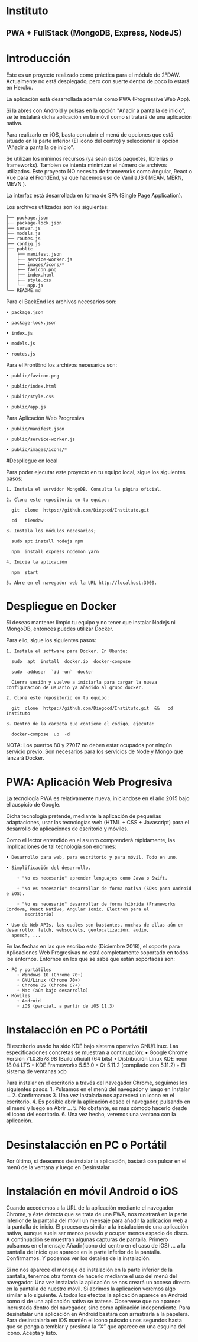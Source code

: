 # Instituto
## PWA + FullStack (MongoDB, Express, NodeJS)
 
# Introducción

Este es un proyecto realizado como práctica para el módulo de 2ºDAW. Actualmente no está desplegado, pero con suerte dentro de poco lo estará en Heroku.

La aplicación está desarrollada además como PWA (Progressive Web App).

Si la abres con Android y pulsas en la opción "Añadir a pantalla de inicio", se te instalará dicha aplicación en tu móvil como si tratará de una aplicación nativa. 

Para realizarlo en iOS, basta con abrir el menú de opciones que está situado en la parte inferior (El icono del centro) y seleccionar la opción “Añadir a pantalla de inicio”.

Se utilizan los mínimos recursos (ya sean estos paquetes, librerías o frameworks). Tambien se intenta minimizar el número de archivos utilizados. Este proyecto NO necesita de frameworks como Angular, React o Vue para el FrondEnd, ya que hacemos uso de VanillaJS ( MEAN, MERN, MEVN ).

La interfaz está desarrollada en forma de SPA (Single Page Application).

Los archivos utilizados son los siguientes:
```
├── package.json
├── package-lock.json
├── server.js
├── models.js
├── routes.js
├── config.js
├── public
│   ├── manifest.json
│   ├── service-worker.js
│   ├── images/icons/*
│   ├── favicon.png
│   ├── index.html
│   ├── style.css
│   └── app.js
└── README.md
```

Para el BackEnd los archivos necesarios son:

    • package.json 
    
    • package-lock.json
    
    • index.js 
    
    • models.js 
    
    • routes.js 
    
Para el FrontEnd los archivos necesarios son:

    • public/favicon.png 
    
    • public/index.html 
    
    • public/style.css 
    
    • public/app.js 
    
Para Aplicación Web Progresiva

    • public/manifest.json 
    
    • public/service-worker.js 
    
    • public/images/icons/* 
    
#Despliegue en local

Para poder ejecutar este proyecto en tu equipo local, sigue los siguientes pasos:

    1. Instala el servidor MongoDB. Consulta la página oficial. 
    
    2. Clona este repositorio en tu equipo: 
    
      git  clone  https://github.com/Diegocd/Instituto.git
      
      cd   tiendaw
      
    3. Instala los módulos necesarios; 
    
      sudo apt install nodejs npm
      
      npm  install express nodemon yarn
      
    4. Inicia la aplicación 
    
      npm  start
      
    5. Abre en el navegador web la URL http://localhost:3000. 
    
# Despliegue en Docker

Si deseas mantener limpio tu equipo y no tener que instalar Nodejs ni MongoDB, entonces puedes utilizar Docker.

Para ello, sigue los siguientes pasos:

    1. Instala el software para Docker. En Ubuntu: 
    
      sudo  apt  install  docker.io  docker-compose
      
      sudo  adduser  `id -un`  docker
      
      Cierra sesión y vuelve a iniciarla para cargar la nueva configuración de usuario ya añadido al grupo docker.
      
    2. Clona este repositorio en tu equipo: 
    
      git  clone  https://github.com/Diegocd/Instituto.git  &&   cd   Instituto
      
    3. Dentro de la carpeta que contiene el código, ejecuta: 
    
      docker-compose  up  -d
      
NOTA: Los puertos 80 y 27017 no deben estar ocupados por ningún servicio previo. Son necesarios para los servicios de Node y Mongo que lanzará Docker.

# PWA: Aplicación Web Progresiva

La tecnología PWA es relativamente nueva, iniciandose en el año 2015 bajo el auspicio de Google.

Dicha tecnología pretende, mediante la aplicación de pequeñas adaptaciones, usar las tecnologías web (HTML + CSS + Javascript) para el desarrollo de aplicaciones de escritorio y móviles.

Como el lector entendido en el asunto comprenderá rápidamente, las implicaciones de tal tecnología son enormes:

    • Desarrollo para web, para escritorio y para móvil. Todo en uno. 
    
    • Simplificación del desarrollo. 
    
        ◦ "No es necesario" aprender lenguajes como Java o Swift. 
        
        ◦ "No es necesario" desarrollar de forma nativa (SDKs para Android e iOS). 
        
        ◦ "No es necesario" desarrollar de forma híbrida (Frameworks Cordova, React Native, Angular Ionic. Electron para el             
           escritorio) 
           
    • Uso de Web APIs, las cuales son bastantes, muchas de ellas aún en desarrollo: fetch, websockets, geolocalización, audio,      
      speech, ... 
      
En las fechas en las que escribo esto (Diciembre 2018), el soporte para Aplicaciones Web Progresivas no está completamente soportado en todos los entornos. Entornos en los que se sabe que están soportadas son:

    • PC y portátiles
        ◦ Windows 10 (Chrome 70+) 
        ◦ GNU/Linux (Chrome 70+) 
        ◦ Chrome OS (Chrome 67+) 
        ◦ Mac (aún bajo desarrollo) 
    • Móviles 
        ◦ Android 
        ◦ iOS (parcial, a partir de iOS 11.3) 
        
# Instalacción en PC o Portátil

El escritorio usado ha sido KDE bajo sistema operativo GNU/Linux. Las especificaciones concretas se muestran a continuación:
    • Google Chrome Versión 71.0.3578.98 (Build oficial) (64 bits) 
    • Distribución Linux KDE neon 18.04 LTS 
        ◦ KDE Frameworks 5.53.0 
        ◦ Qt 5.11.2 (compilado con 5.11.2) 
        ◦ El sistema de ventanas xcb 

Para instalar en el escritorio a través del navegador Chrome, seguimos los siguientes pasos.
    1. Pulsamos en el menú del navegador y luego en Instalar ... 
    2. Confirmamos 
    3. Una vez instalada nos aparecerá un icono en el escritorio. 
    4. Es posible abrir la aplicación desde el navegador, pulsando en el menú y luego en Abrir ... 
    5. No obstante, es más cómodo hacerlo desde el icono del escritorio.
    6. Una vez hecho, veremos una ventana con la aplicación.

# Desinstalacción en PC o Portátil

Por último, si deseamos desinstalar la aplicación, bastará con pulsar en el menú de la ventana y luego en Desinstalar

# Instalación en móvil Android o iOS

Cuando accedemos a la URL de la aplicación mediante el navegador Chrome, y éste detecta que se trata de una PWA, nos mostrará en la parte inferior de la pantalla del móvil un mensaje para añadir la aplicación web a la pantalla de inicio. El proceso es similar a la instalación de una aplicación nativa, aunque suele ser menos pesado y ocupar menos espacio de disco.
A continuación se muestran algunas capturas de pantalla.
Primero pulsamos en el mensaje Añadir(icono del centro en el caso de iOS) ... a la pantalla de inicio que aparece en la parte inferior de la pantalla.
Confirmamos.
Y podemos ver los detalles de la instalación.

Si no nos aparece el mensaje de instalación en la parte inferior de la pantalla, tenemos otra forma de hacerlo mediante el uso del menú del navegador.
Una vez instalada la aplicación se nos creará un acceso directo en la pantalla de nuestro móvil.
Si abrimos la aplicación veremos algo similar a lo siguiente.
A todos los efectos la aplicación aparece en Android como si de una aplicación nativa se tratese. Observese que no aparece incrustada dentro del navegador, sino como aplicación independiente.
Para desinstalar una aplicación en Android bastará con arrastrarla a la papelera. Para desinstalarla en iOS mantén el icono pulsado unos segundos hasta que se ponga a temblar y presiona la “X” que aparece en una esquina del icono. Acepta y listo.

